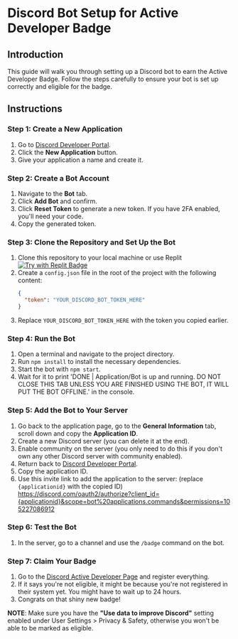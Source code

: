 
# Discord Bot Setup for Active Developer Badge

## Introduction

This guide will walk you through setting up a Discord bot to earn the Active Developer Badge. Follow the steps carefully to ensure your bot is set up correctly and eligible for the badge.

## Instructions

### Step 1: Create a New Application

1. Go to [Discord Developer Portal](https://discord.com/developers/applications).
2. Click the **New Application** button.
3. Give your application a name and create it.

### Step 2: Create a Bot Account

1. Navigate to the **Bot** tab.
2. Click **Add Bot** and confirm.
3. Click **Reset Token** to generate a new token. If you have 2FA enabled, you'll need your code.
4. Copy the generated token.

### Step 3: Clone the Repository and Set Up the Bot

1. Clone this repository to your local machine or use Replit [![Try with Replit Badge](https://replit.com/badge?caption=Install)](https://replit.com/new/github.com/lyxmyx/active-developer-badge)
2. Create a `config.json` file in the root of the project with the following content:
   ```json
   {
     "token": "YOUR_DISCORD_BOT_TOKEN_HERE"
   }
   ```
3. Replace `YOUR_DISCORD_BOT_TOKEN_HERE` with the token you copied earlier.

### Step 4: Run the Bot

1. Open a terminal and navigate to the project directory.
2. Run `npm install` to install the necessary dependencies.
3. Start the bot with `npm start`.
4. Wait for it to print 'DONE | Application/Bot is up and running. DO NOT CLOSE THIS TAB UNLESS YOU ARE FINISHED USING THE BOT, IT WILL PUT THE BOT OFFLINE.' in the console.

### Step 5: Add the Bot to Your Server

1. Go back to the application page, go to the **General Information** tab, scroll down and copy the **Application ID**.
2. Create a new Discord server (you can delete it at the end).
3. Enable community on the server (you only need to do this if you don't own any other Discord server with community enabled).
4. Return back to [Discord Developer Portal](https://discord.com/developers/applications).
5. Copy the application ID.
6. Use this invite link to add the application to the server: (replace `{applicationid}` with the copied ID) https://discord.com/oauth2/authorize?client_id={applicationid}&scope=bot%20applications.commands&permissions=105227086912

### Step 6: Test the Bot

1. In the server, go to a channel and use the `/badge` command on the bot.

### Step 7: Claim Your Badge

1. Go to the [Discord Active Developer Page](https://discord.com/developers/active-developer) and register everything.
2. If it says you're not eligible, it might be because you're not registered in their system yet. You might have to wait up to 24 hours.
3. Congrats on that shiny new badge!

**NOTE**: Make sure you have the **"Use data to improve Discord"** setting enabled under User Settings > Privacy & Safety, otherwise you won't be able to be marked as eligible.
